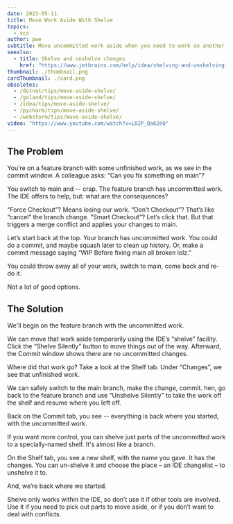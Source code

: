 ```yaml
---
date: 2023-05-11
title: Move Work Aside With Shelve
topics:
  - vcs
author: pwe
subtitle: Move uncommitted work aside when you need to work on another branch.
seealso:
  - title: Shelve and unshelve changes
    href: "https://www.jetbrains.com/help/idea/shelving-and-unshelving-changes.html"
thumbnail: ./thumbnail.png
cardThumbnail: ./card.png
obsoletes:
  - /dotnet/tips/move-aside-shelve/
  - /goland/tips/move-aside-shelve/
  - /idea/tips/move-aside-shelve/
  - /pycharm/tips/move-aside-shelve/
  - /webstorm/tips/move-aside-shelve/
video: "https://www.youtube.com/watch?v=L02P_Qa62oQ"
---
```


## The Problem

You’re on a feature branch with some unfinished work, as we see in the commit window.
A colleague asks: “Can you fix something on main”?

You switch to main and -- crap.
The feature branch has uncommitted work.
The IDE offers to help, but: what are the consequences?

“Force Checkout”?
Means losing our work.
“Don’t Checkout”?
That’s like “cancel” the branch change.
“Smart Checkout”?
Let’s click that.
But that triggers a merge conflict and applies your changes to main.

Let’s start back at the top.
Your branch has uncommitted work.
You could do a commit, and maybe squash later to clean up history.
Or, make a commit message saying “WIP Before fixing main all broken lolz.”

You could throw away all of your work, switch to main, come back and re-do it.

Not a lot of good options.

## The Solution

We'll begin on the feature branch with the uncommitted work.

We can move that work aside temporarily using the IDE’s “shelve” facility.
Click the “Shelve Silently” button to move things out of the way.
Afterward, the Commit window shows there are no uncommitted changes.

Where did that work go?
Take a look at the Shelf tab.
Under “Changes”, we see that unfinished work.

We can safely switch to the main branch, make the change, commit.
hen, go back to the feature branch and use “Unshelve Silently” to take the work off the shelf and resume where you left off.

Back on the Commit tab, you see -- everything is back where you started, with the uncommitted work.

If you want more control, you can shelve just parts of the uncommitted work to a specially-named shelf.
It's almost like a branch.

On the Shelf tab, you see a new shelf, with the name you gave.
It has the changes.
You can un-shelve it and choose the place – an IDE changelist – to unshelve it to.

And, we’re back where we started.

Shelve only works within the IDE, so don’t use it if other tools are involved.
Use it if you need to pick out parts to move aside, or if you don’t want to deal with conflicts.
